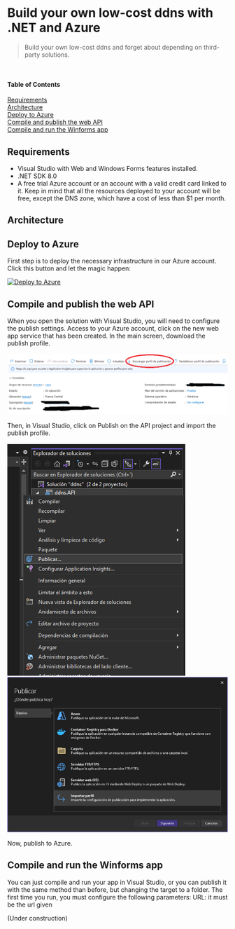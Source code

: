 # Build your own low-cost ddns with .NET and Azure

> Build your own low-cost ddns and forget about depending on third-party solutions.
<br/>


#### Table of Contents
[Requirements](#requirements)<br/>
[Architecture](#architecture)<br/>
[Deploy to Azure](#deploy-to-azure)<br/>
[Compile and publish the web API](#compile-and-publish-the-web-api)<br/>
[Compile and run the Winforms app](#compile-and-run-the-winforms-app)<br/>

## Requirements
- Visual Studio with Web and Windows Forms features installed.
- .NET SDK 8.0
- A free trial Azure account or an account with a valid credit card linked to it.
Keep in mind that all the resources deployed to your account will be free, except the DNS zone, which have a cost of less than $1 per month.

## Architecture

## Deploy to Azure

First step is to deploy the necessary infrastructure in our Azure account. Click this button and let the magic happen:
<br/>

[![Deploy to Azure](https://aka.ms/deploytoazurebutton)](https://portal.azure.com/#create/Microsoft.Template/uri/https%3A%2F%2Fraw.githubusercontent.com%2Foscarsolerfollana%2FBuild-your-own-low-cost-ddns-with-.NET-and-Azure%2Fmain%2Ftemplate.json)

## Compile and publish the web API

When you open the solution with Visual Studio, you will need to configure the publish settings.
Access to your Azure account, click on the new web app service that has been created. In the main screen, download the publish profile.
<br/><br/>
![alt text](https://github.com/oscarsolerfollana/Build-your-own-low-cost-ddns-with-.NET-and-Azure/blob/main/readmeContent/download_profile.png?raw=true)

Then, in Visual Studio, click on Publish on the API project and import the publish profile.
<br/><br/>
![alt text](https://github.com/oscarsolerfollana/Build-your-own-low-cost-ddns-with-.NET-and-Azure/blob/main/readmeContent/publish.png?raw=true)
![alt text](https://github.com/oscarsolerfollana/Build-your-own-low-cost-ddns-with-.NET-and-Azure/blob/main/readmeContent/import_profile.png?raw=true)

Now, publish to Azure.

## Compile and run the Winforms app

You can just compile and run your app in Visual Studio, or you can publish it with the same method than before, but changing the target to a folder.
The first time you run, you must configure the following parameters:
URL: it must be the url given

(Under construction)
